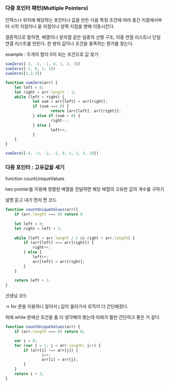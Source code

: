 ### 다중 포인터 패턴(Multiple Pointers)

인덱스나 위치에 해당하는 포인터나 값을 만든 다음 특정 조건에 따라 중간 지점에서부터 시작 지점이나 끝 지점이나 양쪽 지점을 향해 이동시킨다. 

결론적으로 말하면, 배열이나 문자열 같은 일종의 선형 구조, 이중 연결 리스트나 단일 연결 리스트를 만든다. 한 쌍의 값이나 조건을 충족하는 뭔가를 찾는다.

example : 두개의 합이 0이 되는 조건으로 값 찾기

```jsx
sumZero([-3, -2, -1, 0, 1, 2, 3])
sumZero([-2, 0, 1, 3])
sumZero([1,2,3])
```

```jsx
function sumZero(arr) {
	let left = 0;
	let right = arr.length - 1;
	while (left < right) {
			let sum = arr[left] + arr[right];
			if (sum === 0) {
					return [arr[left], arr[right]];
			} else if (sum > 0) {
					right--;
			} else {
					left++;
			}
	}
}

sumZero([-4, -3, -2, -1, 0, 1, 2, 3, 10])
```

### 다중 포인터 : 고유값을 세기

function countUniqueValues

two pointer를 이용해 정렬된 배열을 전달하면 해당 배열의 고유한 값의 개수를 구하기

설명 듣고 내가 먼저 짠 코드

```jsx
function countUniqueValues(arr){
    if (arr.length === 0) return 0
    
    let left = 0;
    let right = left + 1;
    
    while (left < arr.length / 2 && right < arr.length) {
        if (arr[left] === arr[right]) {
            right++;
        } else {
            left++;
            arr[left] = arr[right];
        }
    }
    
    return left + 1;
}
```

선생님 코드 

→ for 문을 이용하니 알아서 j 값이 올라가서 로직이 더 간단해졌다. 

위에 while 문에선 조건을 좀 더 생각해야 했는데 아래가 훨씬 간단하고 좋은 거 같다.

```jsx
function countUniqueValues(arr) {
	if (arr.length === 0) return 0;

	var i = 0;
	for (var j = 1; j < arr.length; j++) {
		if (arr[i] !== arr[j]) {
				i++;
				arr[i] = arr[j];
		}
	}
	return i + 1;
}
```